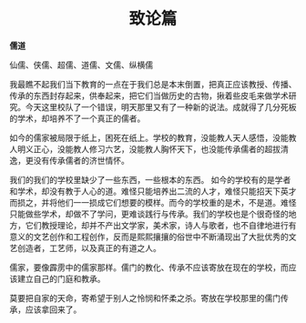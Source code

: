 <center> <h1>致论篇</h1> </center>

**儒道**

仙儒、侠儒、超儒、道儒、文儒、纵横儒

我最瞧不起我们当下教育的一点在于我们总是本末倒置，把真正应该教授、传播、传承的东西封存起来，供奉起来，把它们当做历史的古物，揪着些皮毛来做学术研究。今天这里校队了一个错误，明天那里又有了一种新的说法。成就得了几分死板的学术，却培养不了一个真正的儒者。

如今的儒家被局限于纸上，困死在纸上。学校的教育，没能教人天人感悟，没能教人明义正心，没能教人修习六艺，没能教人胸怀天下，也没能传承儒者的超拔清逸，更没有传承儒者的济世情怀。

我们的我们的学校里缺少了一些东西，一些根本的东西。 如今的学校有的是学者和学术，却没有教于人心的道。难怪只能培养出二流的人才，难怪只能招天下英才而损之，并将他们一一损成它们想要的模样。而今的学校重的是术，不是道。难怪只能做些学术，却做不了学问，更难谈践行与传承。我们的学校也是个很奇怪的地方，它们教授理论，却并不产出文学家，美术家，诗人与歌者，也不自律地进行有意义的文艺创作和工程创作，反而是熙熙攘攘的俗世中不断涌现出了大批优秀的文艺创造者，工艺师，以及真正的有道之人。

儒家，要像霹雳中的儒家那样。儒门的教化、传承不应该寄放在现在的学校，而应该建立自己的门庭和教承。

莫要把自家的天命，寄希望于别人之怜悯和怀柔之杀。寄放在学校那里的儒门传承，应该拿回来了。
